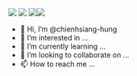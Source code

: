 ![](https://kaggle-card.chienhsiang-hung.eu.org/api/svg?chienhsianghung)
![](http://github-profile-summary-cards.vercel.app/api/cards/profile-details?username=chienhsiang-hung&theme=nord_dark)
![](http://github-profile-summary-cards.vercel.app/api/cards/stats?username=chienhsiang-hung&theme=nord_dark)![](http://github-profile-summary-cards.vercel.app/api/cards/productive-time?username=chienhsiang-hung&theme=nord_dark&utcOffset=8)
- 👋 Hi, I’m @chienhsiang-hung
- 👀 I’m interested in ...
- 🌱 I’m currently learning ...
- 💞️ I’m looking to collaborate on ...
- 📫 How to reach me ...

<!---
chienhsiang-hung/chienhsiang-hung is a ✨ special ✨ repository because its `README.md` (this file) appears on your GitHub profile.
You can click the Preview link to take a look at your changes.
--->

